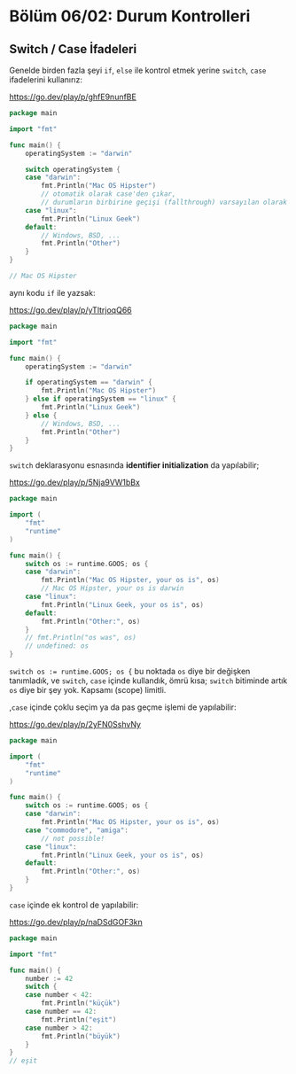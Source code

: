 # Bölüm 06/02: Durum Kontrolleri

## Switch / Case İfadeleri

Genelde birden fazla şeyi `if`, `else` ile kontrol etmek yerine `switch`,
`case` ifadelerini kullanırız:

https://go.dev/play/p/ghfE9nunfBE

```go
package main

import "fmt"

func main() {
	operatingSystem := "darwin"

	switch operatingSystem {
	case "darwin":
		fmt.Println("Mac OS Hipster")
		// otomatik olarak case'den çıkar,
		// durumların birbirine geçişi (fallthrough) varsayılan olarak kapalıdır.
	case "linux":
		fmt.Println("Linux Geek")
	default:
		// Windows, BSD, ...
		fmt.Println("Other")
	}
}

// Mac OS Hipster
```

aynı kodu `if` ile yazsak:

https://go.dev/play/p/yTltrjoqQ66

```go
package main

import "fmt"

func main() {
	operatingSystem := "darwin"

	if operatingSystem == "darwin" {
		fmt.Println("Mac OS Hipster")
	} else if operatingSystem == "linux" {
		fmt.Println("Linux Geek")
	} else {
		// Windows, BSD, ...
		fmt.Println("Other")
	}
}
```

`switch` deklarasyonu esnasında **identifier initialization** da yapılabilir;

https://go.dev/play/p/5Nja9VW1bBx

```go
package main

import (
	"fmt"
	"runtime"
)

func main() {
	switch os := runtime.GOOS; os {
	case "darwin":
		fmt.Println("Mac OS Hipster, your os is", os)
		// Mac OS Hipster, your os is darwin
	case "linux":
		fmt.Println("Linux Geek, your os is", os)
	default:
		fmt.Println("Other:", os)
	}
	// fmt.Println("os was", os)
	// undefined: os
}
```

`switch os := runtime.GOOS; os {` bu noktada `os` diye bir değişken
tanımladık, ve `switch`, `case` içinde kullandık, ömrü kısa; `switch` bitiminde
artık `os` diye bir şey yok. Kapsamı (scope) limitli.

,`case` içinde çoklu seçim ya da pas geçme işlemi de yapılabilir:

https://go.dev/play/p/2yFN0SshvNy

```go
package main

import (
	"fmt"
	"runtime"
)

func main() {
	switch os := runtime.GOOS; os {
	case "darwin":
		fmt.Println("Mac OS Hipster, your os is", os)
	case "commodore", "amiga":
		// not possible!
	case "linux":
		fmt.Println("Linux Geek, your os is", os)
	default:
		fmt.Println("Other:", os)
	}
}
```

`case` içinde ek kontrol de yapılabilir:

https://go.dev/play/p/naDSdGOF3kn

```go
package main

import "fmt"

func main() {
	number := 42
	switch {
	case number < 42:
		fmt.Println("küçük")
	case number == 42:
		fmt.Println("eşit")
	case number > 42:
		fmt.Println("büyük")
	}
}
// eşit
```
